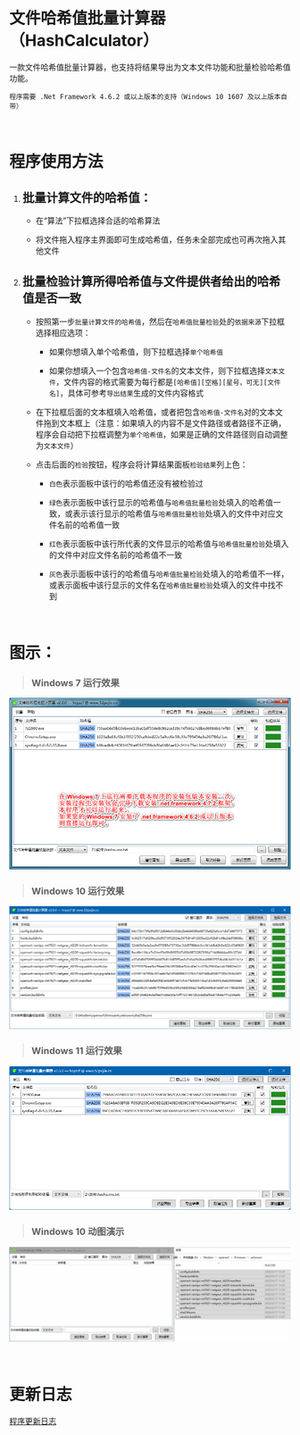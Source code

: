 # 文件哈希值批量计算器（HashCalculator）

一款文件哈希值批量计算器，也支持将结果导出为文本文件功能和批量检验哈希值功能。

`程序需要 .Net Framework 4.6.2 或以上版本的支持（Windows 10 1607 及以上版本自带）`

<br>

# 程序使用方法

1. ## 批量计算文件的哈希值：

    - 在“算法”下拉框选择合适的哈希算法

    - 将文件拖入程序主界面即可生成哈希值，任务未全部完成也可再次拖入其他文件

2. ## 批量检验计算所得哈希值与文件提供者给出的哈希值是否一致

    - 按照第一步`批量计算文件的哈希值`，然后在`哈希值批量检验`处的`依据来源`下拉框选择相应选项：

        - 如果你想填入单个哈希值，则下拉框选择`单个哈希值`

        - 如果你想填入一个包含`哈希值-文件名`的文本文件，则下拉框选择`文本文件`，文件内容的格式需要为每行都是`[哈希值][空格][星号，可无][文件名]`，具体可参考`导出结果`生成的文件内容格式

    - 在下拉框后面的文本框填入哈希值，或者把包含`哈希值-文件名`对的文本文件拖到文本框上（注意：如果填入的内容不是文件路径或者路径不正确，程序会自动把下拉框调整为`单个哈希值`，如果是正确的文件路径则自动调整为`文本文件`）

    - 点击后面的`检验`按钮，程序会将计算结果面板`检验结果`列上色：

        - `白色`表示面板中该行的哈希值还没有被检验过

        - `绿色`表示面板中该行显示的哈希值与`哈希值批量检验`处填入的哈希值一致，或表示该行显示的哈希值与`哈希值批量检验`处填入的文件中对应文件名前的哈希值一致

        - `红色`表示面板中该行所代表的文件显示的哈希值与`哈希值批量检验`处填入的文件中对应文件名前的哈希值不一致

        - `灰色`表示面板中该行的哈希值与`哈希值批量检验`处填入的哈希值不一样，或表示面板中该行显示的文件名在`哈希值批量检验`处填入的文件中找不到

<br>

# 图示：

> ### Windows 7 运行效果

![img](./Images/HashW7.png)

> ### Windows 10 运行效果

![img](./Images/HashW10.png)

> ### Windows 11 运行效果

![img](./Images/HashW11.png)

> ### Windows 10 动图演示

![img](./Images/using.gif)

<br>

# 更新日志

[程序更新日志](./CHANGELOG.md)

<br>
